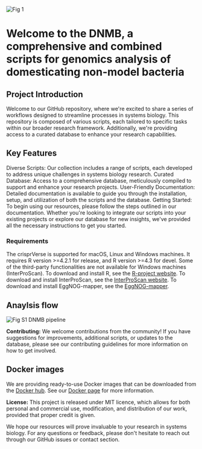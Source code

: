 ![Fig  1](https://github.com/JAEYOONSUNG/DNMB/assets/42233037/b97087a1-ecd5-4293-afe7-a0fb3b7c6e8a)

# Welcome to the DNMB, a comprehensive and combined scripts for genomics analysis of domesticating non-model bacteria

## Project Introduction

Welcome to our GitHub repository, where we're excited to share a series of workflows designed to streamline processes in systems biology. This repository is composed of various scripts, each tailored to specific tasks within our broader research framework. Additionally, we're providing access to a curated database to enhance your research capabilities.

## Key Features
Diverse Scripts: Our collection includes a range of scripts, each developed to address unique challenges in systems biology research.
Curated Database: Access to a comprehensive database, meticulously compiled to support and enhance your research projects.
User-Friendly Documentation: Detailed documentation is available to guide you through the installation, setup, and utilization of both the scripts and the database.
Getting Started:
To begin using our resources, please follow the steps outlined in our documentation. Whether you're looking to integrate our scripts into your existing projects or explore our database for new insights, we've provided all the necessary instructions to get you started.

### Requirements

The crisprVerse is supported for macOS, Linux and Windows machines.
It requires R version >=4.2.1 for release, and R version >=4.3 for devel.
Some of the third-party functionalities are not 
available for Windows machines (InterProScan). 
To download and install R, see the [R-project website](https://www.r-project.org/).
To download and install InterProScan, see the [InterProScan website](https://github.com/ebi-pf-team/interproscan).
To download and install EggNOG-mapper, see the [EggNOG-mapper](https://github.com/eggnogdb/eggnog-mapper).


## Anaylsis flow
![Fig S1  DNMB pipeline](https://github.com/JAEYOONSUNG/DNMB/assets/42233037/33e7f91f-9d6c-4e26-9982-6da79ee35999)


**Contributing:**
We welcome contributions from the community! If you have suggestions for improvements, additional scripts, or updates to the database, please see our contributing guidelines for more information on how to get involved.

## Docker images

We are providing ready-to-use Docker images that can be downloaded from the [Docker hub](https://hub.docker.com/).
See our [Docker page](https://github.com/DNMB/Docker) for more information. 


**License:**
This project is released under MIT licence, which allows for both personal and commercial use, modification, and distribution of our work, provided that proper credit is given.

We hope our resources will prove invaluable to your research in systems biology. For any questions or feedback, please don't hesitate to reach out through our GitHub issues or contact section.
